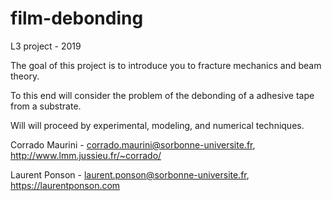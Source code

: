 # film-debonding
L3 project - 2019

The goal of this project is to introduce you to fracture mechanics and beam theory. 

To this end will consider the problem of the debonding of a adhesive tape from a substrate. 

Will will proceed by experimental, modeling, and numerical techniques. 

Corrado Maurini - corrado.maurini@sorbonne-universite.fr, http://www.lmm.jussieu.fr/~corrado/

Laurent Ponson - laurent.ponson@sorbonne-universite.fr, https://laurentponson.com
